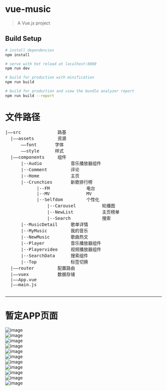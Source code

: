# vue-music

> A Vue.js project

## Build Setup

``` bash
# install dependencies
npm install

# serve with hot reload at localhost:8080
npm run dev

# build for production with minification
npm run build

# build for production and view the bundle analyzer report
npm run build --report
```
# 文件路径
<pre>
|——src              路基
  |——assets         资源
      ——font       字体
      ——style      样式
  |——components     组件
      |--Audio           音乐播放器组件
      |--Comment         评论
      |--Home            主页
      |--Crunchies       新歌排行榜
            |--FM              电台
            |--MV              MV
            |--Selfdom         个性化
                |--Carousel          轮播图
                |--NewList           主页榜单
                |--Search            搜索
      |--MusicDetail     歌单详情
      |--MyMusic         我的音乐
      |--NewMusic        歌曲热文
      |--Player          音乐播放器组件
      |--Playervideo     视频播放器组件
      |--SearchData      搜索组件
      |--Top             标签切换
  |——router         配置路由
  |——vuex           数据存储
  |——App.vue
  |——main.js
 </pre>
---------------------------------------
# 暂定APP页面
![image](https://github.com/ZhongAndGit/VueAPP/blob/master/src/img/gxh.gif)</br>
![image](https://github.com/ZhongAndGit/VueAPP/blob/master/src/img/dt.gif)</br>
![image](https://github.com/ZhongAndGit/VueAPP/blob/master/src/img/mv.gif)</br>
![image](https://github.com/ZhongAndGit/VueAPP/blob/master/src/img/gqph.gif)</br>
![image](https://github.com/ZhongAndGit/VueAPP/blob/master/src/img/gqlb.gif)</br>
![image](https://github.com/ZhongAndGit/VueAPP/blob/master/src/img/bflb.gif)</br>
![image](https://github.com/ZhongAndGit/VueAPP/blob/master/src/img/bfq.gif)</br>
![image](https://github.com/ZhongAndGit/VueAPP/blob/master/src/img/gc.gif)</br>
![image](https://github.com/ZhongAndGit/VueAPP/blob/master/src/img/pl.gif)</br>
![image](https://github.com/ZhongAndGit/VueAPP/blob/master/src/img/ss.gif)</br>
![image](https://github.com/ZhongAndGit/VueAPP/blob/master/src/img/zcd.gif)</br>
